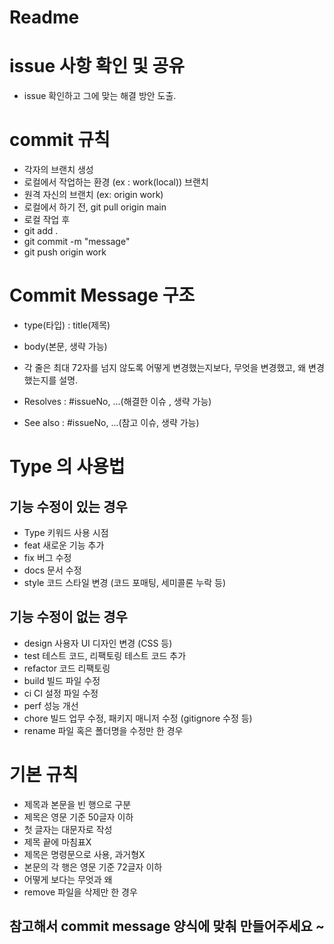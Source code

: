 # Readme

# issue 사항 확인 및 공유

- issue 확인하고 그에 맞는 해결 방안 도출.

# commit 규칙

- 각자의 브랜치 생성
- 로컬에서 작업하는 환경 (ex : work(local)) 브랜치 
- 원격 자신의 브랜치 (ex: origin work)
- 로컬에서 하기 전, git pull origin main
- 로컬 작업 후 
- git add .
- git commit -m "message"
- git push origin work



# Commit Message 구조
- type(타입) : title(제목)

- body(본문, 생략 가능)

- 각 줄은 최대 72자를 넘지 않도록 어떻게 변경했는지보다, 무엇을 변경했고, 왜 변경했는지를 설명.

- Resolves : #issueNo, ...(해결한 이슈 , 생략 가능)

- See also : #issueNo, ...(참고 이슈, 생략 가능)


# Type 의 사용법

## 기능 수정이 있는 경우 

- Type 키워드	사용 시점
- feat	새로운 기능 추가
- fix	버그 수정
- docs	문서 수정
- style	코드 스타일 변경 (코드 포매팅, 세미콜론 누락 등)

## 기능 수정이 없는 경우

- design	사용자 UI 디자인 변경 (CSS 등)
- test	테스트 코드, 리팩토링 테스트 코드 추가
- refactor	코드 리팩토링
- build	빌드 파일 수정
- ci	CI 설정 파일 수정
- perf	성능 개선
- chore	빌드 업무 수정, 패키지 매니저 수정 (gitignore 수정 등)
- rename	파일 혹은 폴더명을 수정만 한 경우

# 기본 규칙
 
- 제목과 본문을 빈 행으로 구분
- 제목은 영문 기준 50글자 이하
- 첫 글자는 대문자로 작성
- 제목 끝에 마침표X
- 제목은 명령문으로 사용, 과거형X
- 본문의 각 행은 영문 기준 72글자 이하
- 어떻게 보다는 무엇과 왜
- remove	파일을 삭제만 한 경우

## 참고해서 commit message 양식에 맞춰 만들어주세요 ~
